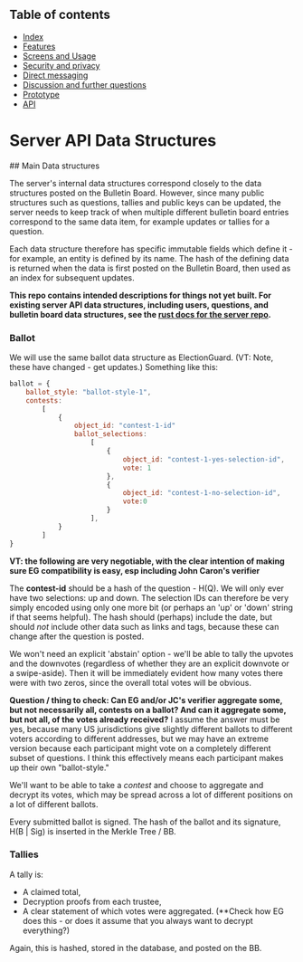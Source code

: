 ## Table of contents
* [Index](https://righttoaskorg.github.io/righttoask-docs/index)
* [Features](https://righttoaskorg.github.io/righttoask-docs/Features)
* [Screens and Usage](https://righttoaskorg.github.io/righttoask-docs/ScreensAndUsage)
* [Security and privacy](https://righttoaskorg.github.io/righttoask-docs/SecurityAndPrivacy)
* [Direct messaging](https://righttoaskorg.github.io/righttoask-docs/DMs)
* [Discussion and further questions](https://righttoaskorg.github.io/righttoask-docs/DiscussionAndFurtherQuestions)
* [Prototype](https://righttoaskorg.github.io/righttoask-docs/Prototype)
* [API](https://righttoaskorg.github.io/righttoask-docs/API)

# Server API Data Structures



<a id="data_structures_overview"/>
## Main Data structures

The server's internal data structures correspond closely to the data structures posted on the Bulletin Board.  However, since many public structures such as questions, tallies and public keys can be updated, the server needs to keep track of when multiple different bulletin board entries correspond to the same data item, for example updates or tallies for a question.  

Each data structure therefore has specific immutable fields which define it - for example, an entity is defined by its name. The hash of the defining data is returned when the data is first posted on the Bulletin Board, then used as an index for subsequent updates.

**This repo contains intended descriptions for things not yet built. For existing server API data structures, including users, questions, and bulletin board data structures, see the [rust docs for the server repo](https://github.com/RightToAskOrg/right_to_ask_server/).**

### Ballot

We will use the same ballot data structure as ElectionGuard.  (VT: Note, these have changed - get updates.) Something like this:

```javascript
ballot = {
    ballot_style: "ballot-style-1", 
    contests:
        [
            {
                object_id: "contest-1-id"
                ballot_selections:
                    [
                        {
                            object_id: "contest-1-yes-selection-id",
                            vote: 1
                        },
                        {
                            object_id: "contest-1-no-selection-id",
                            vote:0
                        }
                    ],
            }
        ]
}
```

**VT: the following are very negotiable, with the clear intention of making sure EG compatibility is easy, esp including John Caron's verifier**

The **contest-id** should be a hash of the question - H(Q).  We will only ever have two selections: up and down.  The selection IDs can therefore be very simply encoded using only one more bit (or perhaps an 'up' or 'down' string if that seems helpful). The hash should (perhaps) include the date, but should _not_ include other data such as links and tags, because these can change after the question is posted.

We won't need an explicit 'abstain' option - we'll be able to tally the upvotes and the downvotes (regardless of whether they are an explicit downvote or a swipe-aside).  Then it will be immediately evident how many votes there were with two zeros, since the overall total votes will be obvious.

**Question / thing to check: Can EG and/or JC's verifier aggregate some, but not necessarily all, contests on a ballot? And can it aggregate some, but not all, of the votes already received?** I assume the answer must be yes, because many US jurisdictions give slightly different ballots to different voters according to different addresses, but we may have an extreme version because each participant might vote on a completely different subset of questions. I think this effectively means each participant makes up their own "ballot-style."

We'll want to be able to take a _contest_ and choose to aggregate and decrypt 
its votes, which may be spread across a lot of different positions on a lot of different ballots.

Every submitted ballot is signed.  The hash of the ballot and its signature, H(B | Sig) is inserted in the Merkle Tree / BB.



### Tallies

A tally is:

- A claimed total,
- Decryption proofs from each trustee,
- A clear statement of which votes were aggregated.  (**Check how EG does this - or does it assume that you always want to decrypt everything?)

Again, this is hashed, stored in the database, and posted on the BB.


